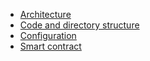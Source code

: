 * [Architecture](./architecture.html)
* [Code and directory structure](./structure.html)
* [Configuration](./configuration.html)
* [Smart contract](./smart-contract.html) 